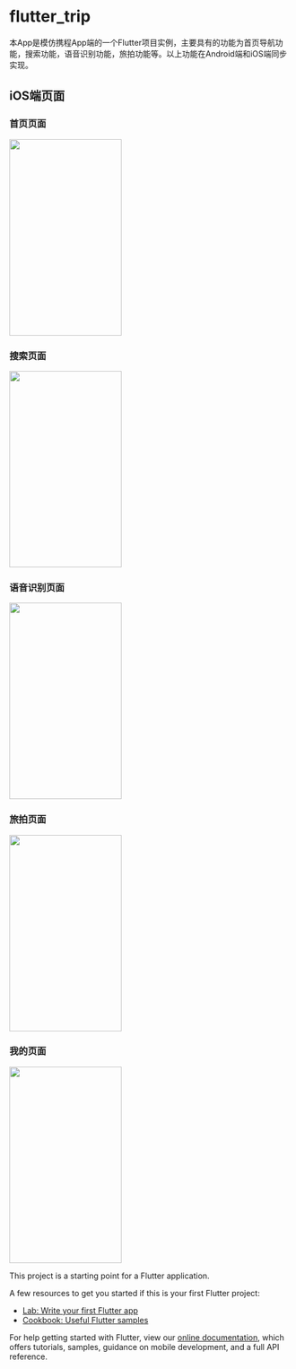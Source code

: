 # flutter_trip

本App是模仿携程App端的一个Flutter项目实例，主要具有的功能为首页导航功能，搜索功能，语音识别功能，旅拍功能等。以上功能在Android端和iOS端同步实现。

## iOS端页面

### 首页页面
<image src = "https://github.com/SunLongbri/flutter_trip/blob/master/iOS_pages/ios_home.jpeg" width = 200 height = 350>
  
### 搜索页面
<image src = "https://github.com/SunLongbri/flutter_trip/blob/master/iOS_pages/ios_search.jpeg.jpeg" width = 200 height = 350>
  
### 语音识别页面
<image src = "https://github.com/SunLongbri/flutter_trip/blob/master/iOS_pages/ios_speak.jpeg" width = 200 height = 350>
  
### 旅拍页面
<image src = "https://github.com/SunLongbri/flutter_trip/blob/master/iOS_pages/ios_camer.jpeg" width = 200 height = 350>
  
### 我的页面
<image src = "https://github.com/SunLongbri/flutter_trip/blob/master/iOS_pages/ios_me.jpeg" width = 200 height = 350>
  


This project is a starting point for a Flutter application.

A few resources to get you started if this is your first Flutter project:

- [Lab: Write your first Flutter app](https://flutter.dev/docs/get-started/codelab)
- [Cookbook: Useful Flutter samples](https://flutter.dev/docs/cookbook)

For help getting started with Flutter, view our 
[online documentation](https://flutter.dev/docs), which offers tutorials, 
samples, guidance on mobile development, and a full API reference.

